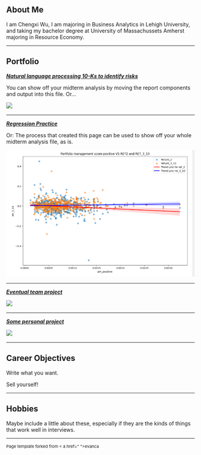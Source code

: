 ## About Me

I am Chengxi Wu, I am majoring in Business Analytics in Lehigh University, and taking my bachelor degree at University of Massachussets Amherst majoring in Resource Economy.



---

## Portfolio

<!-- You can link to other websites, PDFs in this repo, and other pages in this repo -->

_**[Natural language processing 10-Ks to identify risks](Report.md)**_

You can show off your midterm analysis by moving the report components and output into this file. Or...

<img src="project code/output_58_0.png?raw=true"/>

---

_**[Regression Practice](Regression_practice)**_

Or: The process that created this page can be used to show off your whole midterm analysis file, as is.

<img src="images/Screenshot 2023-03-24 142424.png?raw=true"/>

---

_**[Eventual team project](https://donbowen.github.io/teamproject/)**_

<img src="images/dummy_thumbnail.jpg?raw=true"/>

---

_**[Some personal project](/pdf/sample_presentation.pdf)**_

<img src="images/dummy_thumbnail.jpg?raw=true"/>

---

## Career Objectives

Write what you want. 

Sell yourself!

---

## Hobbies

Maybe include a little about these, especially if they are the kinds of things that work well in interviews.

---
<p style="font-size:11px">Page template forked from < a href=" ">evanca</ a></p >
<!-- Remove above link if you don't want to attibute -->



